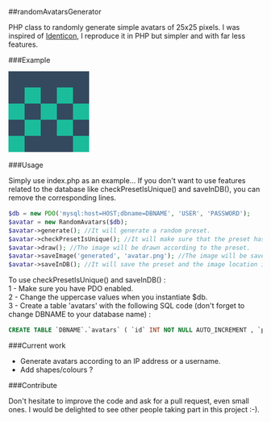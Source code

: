 ##randomAvatarsGenerator

PHP class to randomly generate simple avatars of 25x25 pixels. I was inspired of [Identicon](http://en.wikipedia.org/wiki/Identicon), I reproduce it in PHP but simpler and with far less features.

###Example

![Example](example.png)

###Usage

Simply use index.php as an example... If you don't want to use features related to the database like checkPresetIsUnique() and saveInDB(), you can remove the corresponding lines.

```php
$db = new PDO('mysql:host=HOST;dbname=DBNAME', 'USER', 'PASSWORD');
$avatar = new RandomAvatars($db);
$avatar->generate(); //It will generate a random preset.
$avatar->checkPresetIsUnique(); //It will make sure that the preset has never been saved in the database. If not it will try to generate another one.
$avatar->draw(); //The image will be drawn according to the preset.
$avatar->saveImage('generated', 'avatar.png'); //The image will be saved in the folder 'generated' with the name 'avatar.png'
$avatar->saveInDB(); //It will save the preset and the image location in the databse.
```

To use checkPresetIsUnique() and saveInDB() :  
1 - Make sure you have PDO enabled.  
2 - Change the uppercase values when you instantiate $db.  
3 - Create a table 'avatars' with the following SQL code (don't forget to change DBNAME to your database name) :
```sql
CREATE TABLE `DBNAME`.`avatars` ( `id` INT NOT NULL AUTO_INCREMENT , `preset` VARCHAR(255) NOT NULL , `image_location` VARCHAR(255) NOT NULL , PRIMARY KEY (`id`)) ENGINE = InnoDB;
```

###Current work

- Generate avatars according to an IP address or a username.
- Add shapes/colours ?

###Contribute

Don't hesitate to improve the code and ask for a pull request, even small ones. I would be delighted to see other people taking part in this project :-).